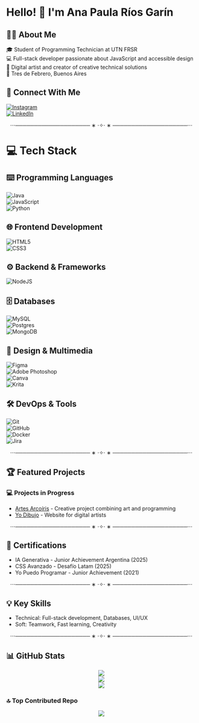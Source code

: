 # Hello! 👋 I'm Ana Paula Ríos Garín

## 👩‍💻 About Me  
🎓 Student of Programming Technician at UTN FRSR <br>
💻 Full-stack developer passionate about JavaScript and accessible design  <br>
🎨 Digital artist and creator of creative technical solutions  <br>
📍 Tres de Febrero, Buenos Aires  

## 🌟 Connect With Me
[![Instagram](https://img.shields.io/badge/Instagram-%23E4405F.svg?logo=Instagram&logoColor=white)](https://instagram.com/ani.p.rg)<br/>
[![LinkedIn](https://img.shields.io/badge/LinkedIn-%230077B5.svg?logo=linkedin&logoColor=white)](https://linkedin.com/in/anapaularíosgarín)

<div align="center">

⋅⋅⋅──────────────────── ∗ ⋅✧⋅ ∗ ────────────────────⋅⋅⋅

</div>

# 💻 Tech Stack
## ⌨️ Programming Languages
![Java](https://img.shields.io/badge/java-%23ED8B00.svg?style=flat&logo=openjdk&logoColor=white)<br/> 
![JavaScript](https://img.shields.io/badge/javascript-%23323330.svg?style=flat&logo=javascript&logoColor=%23F7DF1E)<br/> 
![Python](https://img.shields.io/badge/python-3670A0?style=flat&logo=python&logoColor=ffdd54) 

## 🌐 Frontend Development
![HTML5](https://img.shields.io/badge/html5-%23E34F26.svg?style=flat&logo=html5&logoColor=white)<br/> 
![CSS3](https://img.shields.io/badge/css3-%231572B6.svg?style=flat&logo=css3&logoColor=white)

## ⚙️ Backend & Frameworks
![NodeJS](https://img.shields.io/badge/node.js-6DA55F?style=flat&logo=node.js&logoColor=white)

## 🗄️ Databases
![MySQL](https://img.shields.io/badge/mysql-4479A1.svg?style=flat&logo=mysql&logoColor=white)<br/>
![Postgres](https://img.shields.io/badge/postgres-%23316192.svg?style=flat&logo=postgresql&logoColor=white)<br/> 
![MongoDB](https://img.shields.io/badge/MongoDB-%234ea94b.svg?style=flat&logo=mongodb&logoColor=white)

## 🎨 Design & Multimedia
![Figma](https://img.shields.io/badge/figma-%23F24E1E.svg?style=flat&logo=figma&logoColor=white)<br/> 
![Adobe Photoshop](https://img.shields.io/badge/adobe%20photoshop-%2331A8FF.svg?style=flat&logo=adobe%20photoshop&logoColor=white)<br/> 
![Canva](https://img.shields.io/badge/Canva-%2300C4CC.svg?style=flat&logo=Canva&logoColor=white)<br/> 
![Krita](https://img.shields.io/badge/Krita-203759?style=flat&logo=krita&logoColor=EEF37B)

## 🛠️ DevOps & Tools
![Git](https://img.shields.io/badge/git-%23F05033.svg?style=flat&logo=git&logoColor=white)<br/>
![GitHub](https://img.shields.io/badge/github-%23121011.svg?style=flat&logo=github&logoColor=white)<br/> 
![Docker](https://img.shields.io/badge/docker-%230db7ed.svg?style=flat&logo=docker&logoColor=white)<br/> 
![Jira](https://img.shields.io/badge/jira-%230A0FFF.svg?style=flat&logo=jira&logoColor=white)

<div align="center">

⋅⋅⋅──────────────────── ∗ ⋅✧⋅ ∗ ────────────────────⋅⋅⋅

</div>

## 🏆 Featured Projects
### 💻 Projects in Progress
- [Artes Arcoíris](https://github.com/anaprg05/artesArcoiris.git) - Creative project combining art and programming
- [Yo Dibujo](https://github.com/anaprg05/YoDibujo.git) - Website for digital artists

<div align="center">

⋅⋅⋅──────────────────── ∗ ⋅✧⋅ ∗ ────────────────────⋅⋅⋅

</div>

## 📜 Certifications
- IA Generativa - Junior Achievement Argentina (2025)
- CSS Avanzado - Desafío Latam (2025)
- Yo Puedo Programar - Junior Achievement (2021)

<div align="center">

⋅⋅⋅──────────────────── ∗ ⋅✧⋅ ∗ ────────────────────⋅⋅⋅

</div>

## 💡 Key Skills
- Technical: Full-stack development, Databases, UI/UX
- Soft: Teamwork, Fast learning, Creativity

<div align="center">

⋅⋅⋅──────────────────── ∗ ⋅✧⋅ ∗ ────────────────────⋅⋅⋅

</div>

## 📊 GitHub Stats

<div align="center">

![](https://github-readme-stats.vercel.app/api?username=anaprg05&theme=onedark&hide_border=false&include_all_commits=false&count_private=true)<br/>
![](https://nirzak-streak-stats.vercel.app/?user=anaprg05&theme=onedark&hide_border=false)<br/>
![](https://github-readme-stats.vercel.app/api/top-langs/?username=anaprg05&theme=onedark&hide_border=false&include_all_commits=false&count_private=true&layout=compact)

</div>

### 🔝 Top Contributed Repo

<div align="center">

![](https://github-contributor-stats.vercel.app/api?username=anaprg05&limit=5&theme=radical&combine_all_yearly_contributions=true)

</div>
